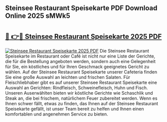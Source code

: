 ## Steinsee Restaurant Speisekarte PDF Download Online 2025 sMWk5

# <h2><a href="http://gccivf.nevu.top/?p=Steinsee+Restaurant+Speisekarte">🔗 👉🔴 Steinsee Restaurant Speisekarte 2025 PDF</a></h2>

[![Steinsee Restaurant Speisekarte 2025 PDF](https://i.imgur.com/dBaPXMq.png)](http://gccivf.nevu.top/?p=Steinsee+Restaurant+Speisekarte)
Die Steinsee Restaurant Speisekarte im Restaurant oder Café ist nicht nur eine Liste der Gerichte, die für die Bestellung angeboten werden, sondern auch eine Gelegenheit für Sie, ein köstliches und für Ihren Geschmack geeignetes Gericht zu wählen. Auf der Steinsee Restaurant Speisekarte unserer Cafeteria finden Sie eine große Auswahl an leichten und frischen Salaten. Für Fleischliebhaber gibt es auf unserer Steinsee Restaurant Speisekarte eine Auswahl an Gerichten: Rindfleisch, Schweinefleisch, Huhn und Fisch. Unseren Auserwählten bieten wir köstliche Gerichte wie Schaschlik und Steak an, die bei frischem, natürlichem Feuer zubereitet werden. Wenn es Ihnen schwer fällt, etwas zu finden, das Ihnen auf der Steinsee Restaurant Speisekarte gefällt, ist unser Team bereit zu helfen und Ihnen einen komfortablen und angenehmen Service zu bieten.
